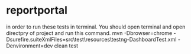 # reportportal
in order to run these tests in terminal. You should open terminal and open directpry of project and run this command.
mvn -Dbrowser=chrome -Dsurefire.suiteXmlFiles=src\test\resources\testng-DashboardTest.xml -Denvironment=dev clean test
